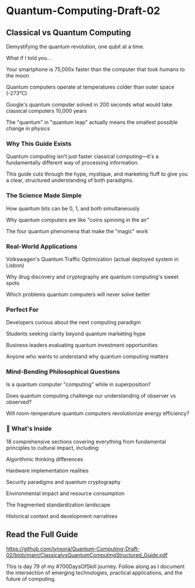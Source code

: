 # Quantum-Computing-Draft-02
## Classical vs Quantum Computing

Demystifying the quantum revolution, one qubit at a time.

What if I told you...

Your smartphone is 75,000x faster than the computer that took humans to the moon

Quantum computers operate at temperatures colder than outer space (-273°C)

Google's quantum computer solved in 200 seconds what would take classical computers 10,000 years

The "quantum" in "quantum leap" actually means the smallest possible change in physics

### Why This Guide Exists

Quantum computing isn't just faster classical computing—it's a fundamentally different way of processing information. 

This guide cuts through the hype, mystique, and marketing fluff to give you a clear, structured understanding of both paradigms.

### The Science Made Simple

How quantum bits can be 0, 1, and both simultaneously

Why quantum computers are like "coins spinning in the air"

The four quantum phenomena that make the "magic" work

### Real-World Applications

Volkswagen's Quantum Traffic Optimization (actual deployed system in Lisbon)

Why drug discovery and cryptography are quantum computing's sweet spots

Which problems quantum computers will never solve better

### Perfect For

Developers curious about the next computing paradigm

Students seeking clarity beyond quantum marketing hype

Business leaders evaluating quantum investment opportunities

Anyone who wants to understand why quantum computing matters

### Mind-Bending Philosophical Questions

Is a quantum computer "computing" while in superposition?

Does quantum computing challenge our understanding of observer vs observed?

Will room-temperature quantum computers revolutionize energy efficiency?

### 🔗 What's Inside

18 comprehensive sections covering everything from fundamental principles to cultural impact, including:

Algorithmic thinking differences

Hardware implementation realities

Security paradigms and quantum cryptography

Environmental impact and resource consumption

The fragmented standardization landscape

Historical context and development narratives

## Read the Full Guide

https://github.com/jynxora/Quantum-Computing-Draft-02/blob/main/ClassicalvsQuantumComputingStructured_Guide.pdf

This is day 79 of my #700DaysOfSkill journey. 
Follow along as I document the intersection of emerging technologies, practical applications, and the future of computing.
